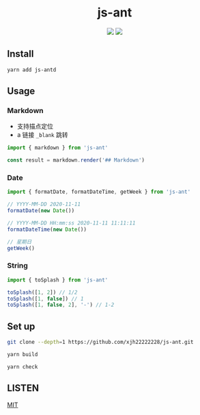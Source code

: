 
<h1 align="center">js-ant</h1>
<p align="center">
  <p align="center">
    <img src="https://img.shields.io/github/package-json/v/xjh22222228/js-ant" />
    <img src="https://img.shields.io/github/license/xjh22222228/js-ant" />
  </p>
</p>



## Install
```bash
yarn add js-antd
```


## Usage

### Markdown

- 支持描点定位
- a 链接 `_blank` 跳转

```js
import { markdown } from 'js-ant'

const result = markdown.render('## Markdown')
```



### Date

```js
import { formatDate, formatDateTime, getWeek } from 'js-ant'

// YYYY-MM-DD 2020-11-11
formatDate(new Date())

// YYYY-MM-DD HH:mm:ss 2020-11-11 11:11:11
formatDateTime(new Date())

// 星期日
getWeek()
```


### String
```js
import { toSplash } from 'js-ant'

toSplash([1, 2]) // 1/2
toSplash([1, false]) // 1
toSplash([1, false, 2], '-') // 1-2
```





## Set up
```bash
git clone --depth=1 https://github.com/xjh22222228/js-ant.git

yarn build

yarn check
```




## LISTEN
[MIT](./LICENSE)



